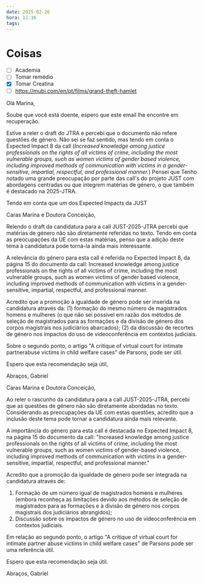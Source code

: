 ```yaml
---
date: 2025-02-26
hora: 11:16
tags:
---
```





# Coisas
- [ ] Academia
- [ ] Tomar remédio
- [x] Tomar Creatina
- [ ] https://mubi.com/en/pt/films/grand-theft-hamlet 

Olá Marina, 

Soube que você está doente, espero que este email lhe encontre em recuperação.

Estive a reler o draft do JTRA e percebi que o documento não refere questões de género. Não sei se faz sentido, mas tendo em conta o Expected Impact 8 da call
	(*Increased knowledge among justice professionals on the rights of all victims of crime, including the most vulnerable groups, such as women victims of gender based violence, including improved methods of communication with victims in a gender-sensitive, impartial, respectful, and professional manner.*)
Pensei que 
Tenho notado uma grande preocupação por parte das call's do projeto JUST com abordagens centradas ou que integrem matérias de género, o que também é destacado na 2025-JTRA. 

Tendo em conta que um dos Expected Impacts da JUST 


Caras Marina e Doutora Conceição,

Relendo o draft da candidatura para a call JUST-2025-JTRA percebi que matérias de género não são diretamente referidas no texto. Tendo em conta as preocupações da UE com estas matérias, penso que a adição deste tema à candidatura pode torná-la ainda mais interessante. 
	
A relevância do género para esta call é referida no Expected Impact 8, da página 15 do documento da call:
	Increased knowledge among justice professionals on the rights of all victims of crime, including the most vulnerable groups, such as women victims of gender based violence, including improved methods of communication with victims in a gender-sensitive, impartial, respectful, and professional manner.

Acredito que a promoção à igualdade de género pode ser inserida na candidatura através da:
(1) formação do mesmo número de magistrados homens e mulheres (o que não sei possível em razão dos métodos de seleção de magistrados para as formações e da divisão de género dos corpos magistrais nos judiciários abarcados);
(2) da discussão de recortes de género nos impactos do uso de videoconferência em contextos judiciais.

Sobre o segundo ponto, o artigo "A critique of virtual court for intimate partnerabuse victims in child welfare cases" de Parsons, pode ser útil.

Espero que esta recomendação seja útil, 

Abraços,
Gabriel


Caras Marina e Doutora Conceição,

Ao reler o rascunho da candidatura para a call JUST-2025-JTRA, percebi que as questões de género não são diretamente abordadas no texto. Considerando as preocupações da UE com estas questões, acredito que a inclusão deste tema pode tornar a candidatura ainda mais relevante.

A importância do género para esta call é destacada no Expected Impact 8, na página 15 do documento da call: "Increased knowledge among justice professionals on the rights of all victims of crime, including the most vulnerable groups, such as women victims of gender-based violence, including improved methods of communication with victims in a gender-sensitive, impartial, respectful, and professional manner."

Acredito que a promoção da igualdade de género pode ser integrada na candidatura através de:

1. Formação de um número igual de magistrados homens e mulheres (embora reconheça as limitações devido aos métodos de seleção de magistrados para as formações e à divisão de género nos corpos magistrais dos judiciários abrangidos);
2. Discussão sobre os impactos de género no uso de videoconferência em contextos judiciais.

Em relação ao segundo ponto, o artigo "A critique of virtual court for intimate partner abuse victims in child welfare cases" de Parsons pode ser uma referência útil.

Espero que esta recomendação seja útil.

Abraços, Gabriel